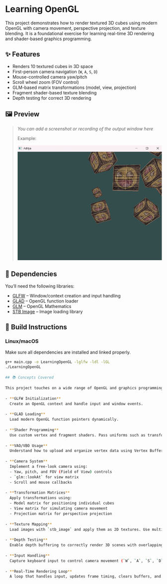 # Learning OpenGL

This project demonstrates how to render textured 3D cubes using modern OpenGL with camera movement, perspective projection, and texture blending. It is a foundational exercise for learning real-time 3D rendering and shader-based graphics programming.

## ✨ Features

- Renders 10 textured cubes in 3D space
- First-person camera navigation (`W`, `A`, `S`, `D`)
- Mouse-controlled camera yaw/pitch
- Scroll wheel zoom (FOV control)
- GLM-based matrix transformations (model, view, projection)
- Fragment shader-based texture blending
- Depth testing for correct 3D rendering

## 🖼 Preview

> *You can add a screenshot or recording of the output window here*
>
> Example:
>
> ![preview](example.png)


## 🧰 Dependencies

You’ll need the following libraries:

- [GLFW](https://www.glfw.org/) – Window/context creation and input handling
- [GLAD](https://glad.dav1d.de/) – OpenGL function loader
- [GLM](https://github.com/g-truc/glm) – OpenGL Mathematics
- [STB Image](https://github.com/nothings/stb) – Image loading library

## 🔧 Build Instructions

### Linux/macOS

Make sure all dependencies are installed and linked properly.

```bash
g++ main.cpp -o LearningOpenGL -lglfw -ldl -lGL
./LearningOpenGL

## 📚 Concepts Covered

This project touches on a wide range of OpenGL and graphics programming fundamentals:

- **GLFW Initialization**  
  Create an OpenGL context and handle input and window events.

- **GLAD Loading**  
  Load modern OpenGL function pointers dynamically.

- **Shader Programming**  
  Use custom vertex and fragment shaders. Pass uniforms such as transformation matrices and texture units.

- **VAO/VBO Usage**  
  Understand how to upload and organize vertex data using Vertex Buffer Objects (VBOs) and Vertex Array Objects (VAOs).

- **Camera System**  
  Implement a free-look camera using:
  - Yaw, pitch, and FOV (Field of View) controls
  - `glm::lookAt` for view matrix
  - Scroll and mouse callbacks

- **Transformation Matrices**  
  Apply transformations using:
  - Model matrix for positioning individual cubes
  - View matrix for simulating camera movement
  - Projection matrix for perspective projection

- **Texture Mapping**  
  Load images with `stb_image` and apply them as 2D textures. Use multiple textures and mix them in the fragment shader.

- **Depth Testing**  
  Enable depth buffering to correctly render 3D scenes with overlapping geometry.

- **Input Handling**  
  Capture keyboard input to control camera movement (`W`, `A`, `S`, `D`), mouse for looking around, and scroll wheel for zoom.

- **Real-Time Rendering Loop**  
  A loop that handles input, updates frame timing, clears buffers, and draws all objects per frame.


